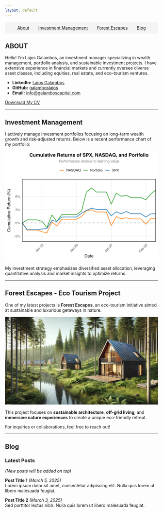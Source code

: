 ```yaml
---
layout: default
---
```

<nav>
  <ul style="list-style-type: none; display: flex; justify-content: center; padding: 10px; background-color: #f4f4f4;">
    <li style="margin: 0 15px;"><a href="#about">About</a></li>
    <li style="margin: 0 15px;"><a href="#investment-management">Investment Management</a></li>
    <li style="margin: 0 15px;"><a href="#forest-escapes---eco-tourism-project">Forest Escapes</a></li>
    <li style="margin: 0 15px;"><a href="#blog">Blog</a></li>
  </ul>
</nav>

## ABOUT
Hello! I'm Lajos Galambos, an investment manager specializing in wealth management, portfolio analysis, and sustainable investment projects. I have extensive experience in financial markets and currently oversee diverse asset classes, including equities, real estate, and eco-tourism ventures.

- **LinkedIn:** [Lajos Galambos](https://www.linkedin.com/in/lajosgalambos)
- **GitHub:** [galamboslajos](https://github.com/galamboslajos)
- **Email:** [info@galamboscapital.com](mailto:info@galamboscapital.com)

[Download My CV](./Lajos_Galambos_CV.pdf)

---

## Investment Management
I actively manage investment portfolios focusing on long-term wealth growth and risk-adjusted returns. Below is a recent performance chart of my portfolio:

![Portfolio Performance](./portfolio_cumulative_returns.png)

My investment strategy emphasizes diversified asset allocation, leveraging quantitative analysis and market insights to optimize returns.

---

## Forest Escapes - Eco Tourism Project
One of my latest projects is **Forest Escapes**, an eco-tourism initiative aimed at sustainable and luxurious getaways in nature.

![Forest Escapes](./Forest1.png)

This project focuses on **sustainable architecture**, **off-grid living**, and **immersive nature experiences** to create a unique eco-friendly retreat.

For inquiries or collaborations, feel free to reach out!

---

## Blog
### Latest Posts
_(New posts will be added on top)_

**Post Title 1** *(March 5, 2025)*  
Lorem ipsum dolor sit amet, consectetur adipiscing elit. Nulla quis lorem ut libero malesuada feugiat.

**Post Title 2** *(March 3, 2025)*  
Sed porttitor lectus nibh. Nulla quis lorem ut libero malesuada feugiat.

